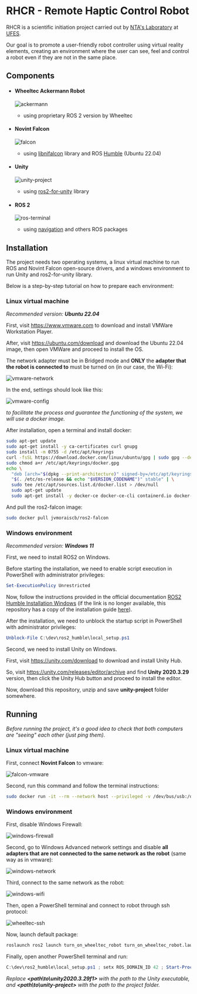 # RHCR - Remote Haptic Control Robot

RHCR is a scientific initiation project carried out by [NTA's Laboratory](https://nta.ufes.br/) at [UFES](https://www.ufes.br/).

Our goal is to promote a user-friendly robot controller using virtual reality elements, creating an environment where the user can see, feel and control a robot even if they are not in the same place.

## Components

-   #### Wheeltec Ackermann Robot

    ![ackermann](/doc/images/ackermann.jpg)

    -   using proprietary ROS 2 version by Wheeltec

-   #### Novint Falcon

    ![falcon](/doc/images/falcon.jpg)

    -   using [libnifalcon](https://github.com/libnifalcon/libnifalcon) library and ROS [Humble](https://docs.ros.org/en/humble/index.html) (Ubuntu 22.04)

-   #### Unity

    ![unity-project](/doc/images/unity-project.png)

    -   using [ros2-for-unity](https://github.com/RobotecAI/ros2-for-unity) library

-   #### ROS 2

    ![ros-terminal](/doc/images/ros-terminal.png)

    -   using [navigation](http://wiki.ros.org/navigation) and others ROS packages

## Installation

The project needs two operating systems, a linux virtual machine to run ROS and Novint Falcon open-source drivers, and a windows environment to run Unity and ros2-for-unity library.

Below is a step-by-step tutorial on how to prepare each environment:

### Linux virtual machine

_Recommended version:_ **_Ubuntu 22.04_**

First, visit https://www.vmware.com to download and install VMWare Workstation Player.

After, visit https://ubuntu.com/download and download the Ubuntu 22.04 image, then open VMWare and proceed to install the OS.

The network adapter must be in Bridged mode and **ONLY** the **adapter that the robot is connected to** must be turned on (in our case, the Wi-Fi):

![vmware-network](/doc/images/vmware-network.jpg)

In the end, settings should look like this:

![vmware-config](/doc/images/vmware-config.jpg)

_to facilitate the process and guarantee the functioning of the system, we will use a docker image._

After installation, open a terminal and install docker:

```bash
sudo apt-get update
sudo apt-get install -y ca-certificates curl gnupg
sudo install -m 0755 -d /etc/apt/keyrings
curl -fsSL https://download.docker.com/linux/ubuntu/gpg | sudo gpg --dearmor -o /etc/apt/keyrings/docker.gpg
sudo chmod a+r /etc/apt/keyrings/docker.gpg
echo \
  "deb [arch="$(dpkg --print-architecture)" signed-by=/etc/apt/keyrings/docker.gpg] https://download.docker.com/linux/ubuntu \
  "$(. /etc/os-release && echo "$VERSION_CODENAME")" stable" | \
  sudo tee /etc/apt/sources.list.d/docker.list > /dev/null
  sudo apt-get update
  sudo apt-get install -y docker-ce docker-ce-cli containerd.io docker-buildx-plugin docker-compose-plugin
```

And pull the ros2-falcon image:

```bash
sudo docker pull jvmoraiscb/ros2-falcon
```

### Windows environment

_Recommended version:_ **_Windows 11_**

First, we need to install ROS2 on Windows.

Before starting the installation, we need to enable script execution in PowerShell with administrator privileges:

```ps1
Set-ExecutionPolicy Unrestricted
```

Now, follow the instructions provided in the official documentation [ROS2 Humble Installation Windows](https://docs.ros.org/en/humble/Installation/Windows-Install-Binary.html) (if the link is no longer available, this repository has a copy of the installation guide [here](https://github.com/jvmoraiscb/rhcr/blob/main/doc/ros2-humble-windows.md)).

After the installation, we need to unblock the startup script in PowerShell with administrator privileges:

```ps1
Unblock-File C:\dev\ros2_humble\local_setup.ps1
```

Second, we need to install Unity on Windows.

First, visit https://unity.com/download to download and install Unity Hub.

So, visit https://unity.com/releases/editor/archive and find **Unity 2020.3.29** version, then click the Unity Hub button and proceed to install the editor.

Now, download this repository, unzip and save **unity-project** folder somewhere.

## Running

_Before running the project, it's a good idea to check that both computers are "seeing" each other (just ping them)._

### Linux virtual machine

First, connect **Novint Falcon** to vmware:

![falcon-vmware](/doc/images/falcon-vmware.png)

Second, run this command and follow the terminal instructions:

```bash
sudo docker run -it --rm --network host --privileged -v /dev/bus/usb:/dev/bus/usb jvmoraiscb/ros2-falcon
```

### Windows environment

First, disable Windows Firewall:

![windows-firewall](/doc/images/windows-firewall.jpg)

Second, go to Windows Advanced network settings and disable **all adapters that are not connected to the same network as the robot** (same way as in vmware):

![windows-network](/doc/images/windows-network.jpg)

Third, connect to the same network as the robot:

![windows-wifi](/doc/images/windows-wifi.jpg)

Then, open a PowerShell terminal and connect to robot through ssh protocol:

![wheeltec-ssh](/doc/images/wheeltec-ssh.jpg)

Now, launch default package:

```bash
roslaunch ros2 launch turn_on_wheeltec_robot turn_on_wheeltec_robot.launch.py
```

Finally, open another PowerShell terminal and run:

```ps1
C:\dev\ros2_humble\local_setup.ps1 ; setx ROS_DOMAIN_ID 42 ; Start-Process -FilePath '<path\to\unity2020.3.29f1>' -ArgumentList '-projectPath "<path\to\unity-project>"'
```

_Replace **<path\to\unity2020.3.29f1>** with the path to the Unity executable, and **<path\to\unity-project>** with the path to the project folder._
